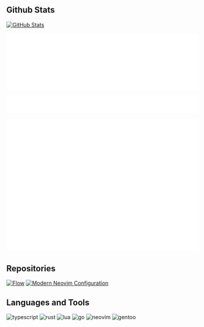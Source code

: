 ## Github Stats

[![GitHub Stats](https://github-readme-stats.vercel.app/api?username=niuiic&show_icons=true&theme=transparent)](https://github.com/niuiic)

![Languages](/metrics.plugin.languages.indepth.svg)

![Repositories](metrics.plugin.stars.svg)

![Contribution](metrics.plugin.isocalendar.fullyear.svg)

## Repositories
[![Flow](https://github-readme-stats.vercel.app/api/pin/?username=niuiic&repo=flow)](https://flow.niuiic.com)
[![Modern Neovim Configuration](https://github-readme-stats.vercel.app/api/pin/?username=niuiic&repo=modern-neovim-configuration)](https://github.com/niuiic/modern-neovim-configuration)

## Languages and Tools

![typescript](https://img.shields.io/badge/TypeScript-007ACC?style=for-the-badge&logo=typescript&logoColor=white)
![rust](https://img.shields.io/badge/Rust-000000?style=for-the-badge&logo=rust&logoColor=white)
![lua](https://img.shields.io/badge/Lua-2C2D72?style=for-the-badge&logo=lua&logoColor=white)
![go](https://img.shields.io/badge/Go-00ADD8?style=for-the-badge&logo=go&logoColor=white)
![neovim](https://img.shields.io/badge/NeoVim-%2357A143.svg?&style=for-the-badge&logo=neovim&logoColor=white)
![gentoo](https://img.shields.io/badge/Gentoo-54487A?style=for-the-badge&logo=gentoo&logoColor=white)
